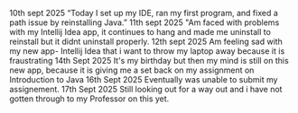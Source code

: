 10th sept 2025 “Today I set up my IDE, ran my first program, and fixed a path issue by reinstalling Java.” 11th sept 2025 "Am faced with problems with my Intellij Idea app, it continues to hang and made me uninstall to reinstall but it didnt uninstall properly. 12th sept 2025 Am feeling sad with my new app- Intellij Idea that i want to throw my laptop away because it is fraustrating 14th Sept 2025 It's my birthday but then my mind is still on this new app, because it is giving me a set back on my assignment on Introduction to Java 16th Sept 2025 Eventually was unable to submit my assignement. 17th Sept 2025 Still looking out for a way out and i have not gotten through to my Professor on this yet.
